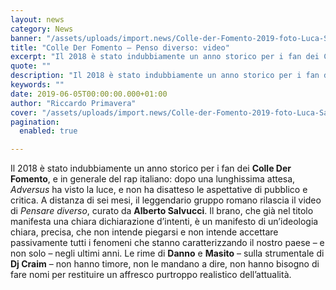 ```yaml
---
layout: news
category: News
banner: "/assets/uploads/import.news/Colle-der-Fomento-2019-foto-Luca-Salticchioli-1024x680.jpg"
title: "Colle Der Fomento – Penso diverso: video"
excerpt: "Il 2018 è stato indubbiamente un anno storico per i fan dei Colle Der Fomento, e in generale del rap italiano: dopo una lunghissima attesa, Adversus ha visto la luce, e non ha disatteso le aspettative di pubblico e critica. A distanza di sei mesi, il leggendario gruppo romano rilascia il video di Pensare diverso, [&hellip"
quote: ""
description: "Il 2018 è stato indubbiamente un anno storico per i fan dei Colle Der Fomento, e in generale del rap italiano: dopo una lunghissima attesa, Adversus ha visto la luce, e non ha disatteso le aspettative di pubblico e critica. A distanza di sei mesi, il leggendario gruppo romano rilascia il video di Pensare diverso, [&hellip"
keywords: ""
date: 2019-06-05T00:00:00.000+01:00
author: "Riccardo Primavera"
cover: "/assets/uploads/import.news/Colle-der-Fomento-2019-foto-Luca-Salticchioli-1024x680.jpg"
pagination:
  enabled: true

---
```


Il 2018 è stato indubbiamente un anno storico per i fan dei **Colle Der Fomento**, e in generale del rap italiano: dopo una lunghissima attesa, _Adversus_ ha visto la luce, e non ha disatteso le aspettative di pubblico e critica. A distanza di sei mesi, il leggendario gruppo romano rilascia il video di _Pensare diverso_, curato da **Alberto Salvucci**. Il brano, che già nel titolo manifesta una chiara dichiarazione d’intenti, è un manifesto di un’ideologia chiara, precisa, che non intende piegarsi e non intende accettare passivamente tutti i fenomeni che stanno caratterizzando il nostro paese – e non solo – negli ultimi anni. Le rime di **Danno** e **Masito** – sulla strumentale di **Dj Craim** – non hanno timore, non le mandano a dire, non hanno bisogno di fare nomi per restituire un affresco purtroppo realistico dell’attualità.